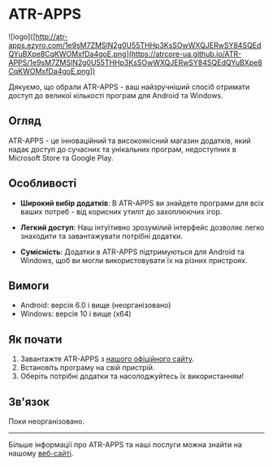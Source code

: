 # ATR-APPS

![logo]([http://atr-apps.ezyro.com/1e9sM7ZMSlN2g0U55THHp3KsSOwWXQJERwSY84SQEdQYuBXpe8CqKWOMxfDa4goE.png](https://atrcore-ua.github.io/ATR-APPS/1e9sM7ZMSlN2g0U55THHp3KsSOwWXQJERwSY84SQEdQYuBXpe8CqKWOMxfDa4goE.png])

Дякуємо, що обрали ATR-APPS - ваш найзручніший спосіб отримати доступ до великої кількості програм для Android та Windows.

## Огляд

ATR-APPS - це інноваційний та високоякісний магазин додатків, який надає доступ до сучасних та унікальних програм, недоступних в Microsoft Store та Google Play.

## Особливості

- **Широкий вибір додатків**: В ATR-APPS ви знайдете програми для всіх ваших потреб - від корисних утиліт до захоплюючих ігор.

- **Легкий доступ**: Наш інтуїтивно зрозумілий інтерфейс дозволяє легко знаходити та завантажувати потрібні додатки.

- **Сумісність**: Додатки в ATR-APPS підтримуються для Android та Windows, щоб ви могли використовувати їх на різних пристроях.

## Вимоги

- Android: версія 6.0 і вище (неорганізовано)
- Windows: версія 10 і вище (x64)

## Як почати

1. Завантажте ATR-APPS з [нашого офіційного сайту](https://atrcore-ua.github.io/ATR-APPS).
2. Встановіть програму на свій пристрій.
3. Оберіть потрібні додатки та насолоджуйтесь їх використанням!

## Зв'язок

Поки неорганізовано.

---

Більше інформації про ATR-APPS та наші послуги можна знайти на нашому [веб-сайті](https://atrcore-ua.github.io/ATR-APPS).
